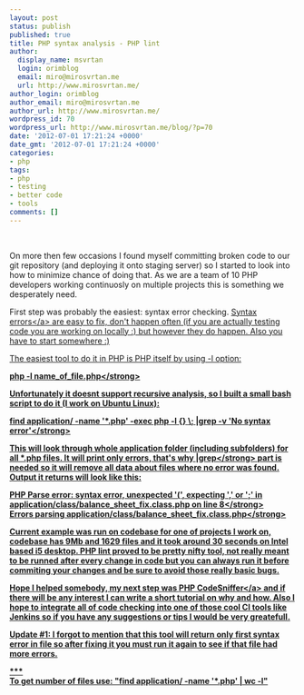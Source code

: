 ```yaml
---
layout: post
status: publish
published: true
title: PHP syntax analysis - PHP lint
author:
  display_name: msvrtan
  login: orimblog
  email: miro@mirosvrtan.me
  url: http://www.mirosvrtan.me/
author_login: orimblog
author_email: miro@mirosvrtan.me
author_url: http://www.mirosvrtan.me/
wordpress_id: 70
wordpress_url: http://www.mirosvrtan.me/blog/?p=70
date: '2012-07-01 17:21:24 +0000'
date_gmt: '2012-07-01 17:21:24 +0000'
categories:
- php
tags:
- php
- testing
- better code
- tools
comments: []
---
```

<p>&nbsp;</p>
<p>On more then few occasions I found myself committing broken code to our git repository (and deploying it onto staging server) so I started to look into how to minimize chance of doing that. As we are a team of 10 PHP developers working continuosly on multiple projects this is something we desperately need.</p>
<p>First step was probably the easiest: syntax error checking. <a href="http:&#47;&#47;en.wikipedia.org&#47;wiki&#47;Syntax_error">Syntax errors<&#47;a> are easy to fix, don't happen often (if you are actually testing code you are working on locally :) but however they do happen. Also you have to start somewhere :)</p>
<p>The easiest tool to do it in PHP is PHP itself by using -l option:</p>
<p><strong>php -l name_of_file.php<&#47;strong></p>
<p>Unfortunately it doesnt support recursive analysis, so I built a small bash script to do it (I work on Ubuntu Linux):</p>
<p><strong>find application&#47; -name '*.php' -exec php -l {} \; |grep -v 'No syntax error'<&#47;strong></p>
<p>This will look through whole application folder (including subfolders) for all *.php files. It will print only errors, that's why <strong>|grep<&#47;strong> part is needed so it will remove all data about files where no error was found. Output it returns will look like this:</p>
<p><strong>PHP Parse error: syntax error, unexpected '(', expecting ',' or ';' in application&#47;class&#47;balance_sheet_fix.class.php on line 8<&#47;strong><br />
<strong> Errors parsing application&#47;class&#47;balance_sheet_fix.class.php<&#47;strong></p>
<p>Current example was run on codebase for one of projects I work on, codebase has 9Mb and 1629 files and it took around 30 seconds on Intel based i5 desktop. PHP lint proved to be pretty nifty tool, not really meant to be runned after every change in code but you can always run it before commiting your changes and be sure to avoid those really basic bugs.</p>
<p>Hope I helped somebody, my next step was <a href="http:&#47;&#47;pear.php.net&#47;package&#47;PHP_CodeSniffer&#47;redirected">PHP CodeSniffer<&#47;a> and if there will be any interest I can write a short tutorial on why and how. Also I hope to integrate all of code checking into one of those cool CI tools like Jenkins so if you have any suggestions or tips I would be very greatefull.</p>
<p>Update #1: I forgot to mention that this tool will return only first syntax error in file so after fixing it you must run it again to see if that file had more errors.</p>
<p>***<br />
To get number of files use: "find application&#47; -name '*.php' | wc -l"</p>
